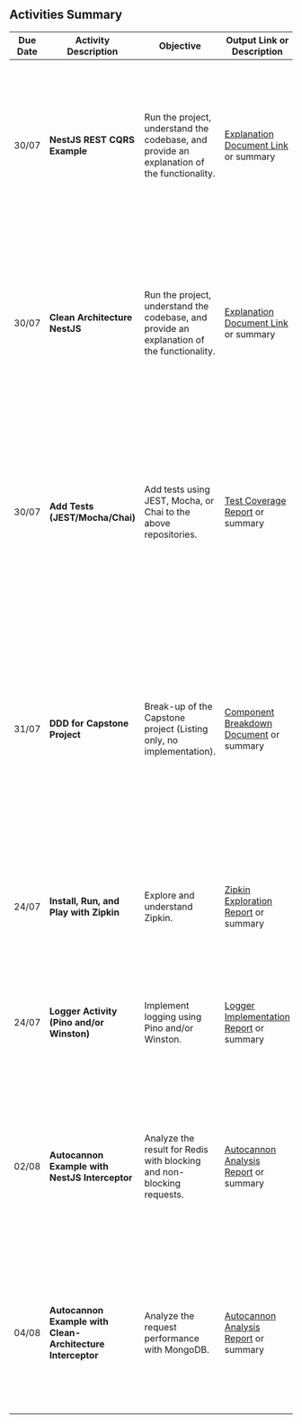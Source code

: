 
## Activities Summary

| Due Date | Activity Description                                                                 | Objective                                                                                                             | Output Link or Description                             | Detailed Activity                                                                                                                                                                                                                                 |
|----------|--------------------------------------------------------------------------------------|-----------------------------------------------------------------------------------------------------------------------|-------------------------------------------------------|---------------------------------------------------------------------------------------------------------------------------------------------------------------------------------------------------------------------------------------------------|
| 30/07    | **NestJS REST CQRS Example**                                                         | Run the project, understand the codebase, and provide an explanation of the functionality.                            | [Explanation Document Link](#) or summary             | **Repository**: [NestJS REST CQRS Example](https://github.com/kyhsa93/nestjs-rest-cqrs-example)<br>**Objective**: Run the project, understand the codebase, and provide an explanation of the functionality.<br>**Output**: [Explanation Document Link](#) or summary of understanding |
| 30/07    | **Clean Architecture NestJS**                                                        | Run the project, understand the codebase, and provide an explanation of the functionality.                            | [Explanation Document Link](#) or summary             | **Repository**: [Clean Architecture NestJS](https://github.com/royib/clean-architecture-nestJS)<br>**Objective**: Run the project, understand the codebase, and provide an explanation of the functionality.<br>**Output**: [Explanation Document Link](#) or summary of understanding |
| 30/07    | **Add Tests (JEST/Mocha/Chai)**                                                      | Add tests using JEST, Mocha, or Chai to the above repositories.                                                       | [Test Coverage Report](#) or summary                  | **Note**: This activity is not scheduled for 30/07 but will be completed eventually.<br>**Objective**: Add tests using JEST, Mocha, or Chai to the above repositories.<br>**Output**: [Test Coverage Report](#) or summary of tests added          |
| 31/07    | **DDD for Capstone Project**                                                         | Break-up of the Capstone project (Listing only, no implementation).                                                   | [Component Breakdown Document](#) or summary          | **Activity**: Break-up of the Capstone project (Listing only, no implementation).<br>**Version**: v0.1.0<br>**Objective**: Domain-Driven Development (DDD) - Bifurcate the components of the Capstone project.<br>**Output**: [Component Breakdown Document](#) or summary of bifurcation |
| 24/07    | **Install, Run, and Play with Zipkin**                                               | Explore and understand Zipkin.                                                                                        | [Zipkin Exploration Report](#) or summary             | **Install, Run, and Play with Zipkin**: Explore and understand Zipkin.<br>**Output**: [Zipkin Exploration Report](#) or summary of findings                                                                                                     |
| 24/07    | **Logger Activity (Pino and/or Winston)**                                            | Implement logging using Pino and/or Winston.                                                                          | [Logger Implementation Report](#) or summary          | **Logger Activity**: Implement logging using Pino and/or Winston.<br>**Output**: [Logger Implementation Report](#) or summary of implementation                                                                                                   |
| 02/08    | **Autocannon Example with NestJS Interceptor**                                       | Analyze the result for Redis with blocking and non-blocking requests.                                                 | [Autocannon Analysis Report](#) or summary            | **Autocannon Example with NestJS Interceptor**: Analyze the result for Redis with blocking and non-blocking requests.<br>**Output**: [Autocannon Analysis Report](#) or summary of analysis                                                       |
| 04/08    | **Autocannon Example with Clean-Architecture Interceptor**                           | Analyze the request performance with MongoDB.                                                                         | [Autocannon Analysis Report](#) or summary            | **Autocannon Example with Clean-Architecture Interceptor**: Analyze the request performance with MongoDB.<br>**Output**: [Autocannon Analysis Report](#) or summary of analysis                                                                 |

